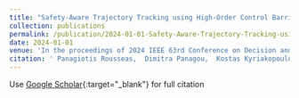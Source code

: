 ```yaml
---
title: "Safety-Aware Trajectory Tracking using High-Order Control Barrier Functions"
collection: publications
permalink: /publication/2024-01-01-Safety-Aware-Trajectory-Tracking-using-High-Order-Control-Barrier-Functions
date: 2024-01-01
venue: 'In the proceedings of 2024 IEEE 63rd Conference on Decision and Control (CDC)'
citation: ' Panagiotis Rousseas,  Dimitra Panagou,  Kostas Kyriakopoulos, &quot;Safety-Aware Trajectory Tracking using High-Order Control Barrier Functions.&quot; In the proceedings of 2024 IEEE 63rd Conference on Decision and Control (CDC), 2024.'
---
```

Use [Google Scholar](https://scholar.google.com/scholar?q=Safety+Aware+Trajectory+Tracking+using+High+Order+Control+Barrier+Functions){:target="_blank"} for full citation